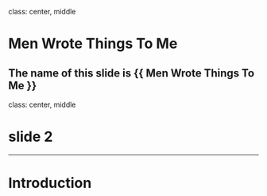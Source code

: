 class: center, middle

# Men Wrote Things To Me

The name of this slide is {{ Men Wrote Things To Me }}
---
class: center, middle

# slide 2

---

# Introduction
